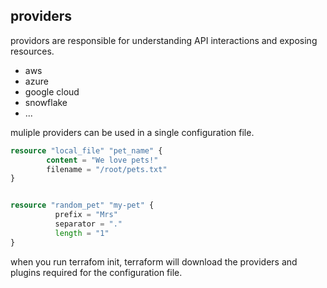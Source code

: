 ## providers
providors are responsible for understanding API interactions and exposing resources.
- aws
- azure
- google cloud
- snowflake
- ...



muliple providers can be used in a single configuration file.
```terraform
resource "local_file" "pet_name" {
	    content = "We love pets!"
	    filename = "/root/pets.txt"
}


resource "random_pet" "my-pet" {
	      prefix = "Mrs"
	      separator = "."
	      length = "1"
}
```
when you run terrafom init, terraform will download the providers and plugins required for the configuration file.
